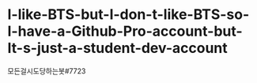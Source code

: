 # I-like-BTS-but-I-don-t-like-BTS-so-I-have-a-Github-Pro-account-but-It-s-just-a-student-dev-account

모든걸시도당하는봇#7723
